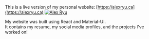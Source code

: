 This is a live version of my personal website:
[https://alexryu.ca](https://alexryu.ca)
<a href="https://alexryu.ca/"><img src="https://user-images.githubusercontent.com/28266072/86707421-efcfa400-bfe5-11ea-8078-58a094395d25.png" title="Alex Ryu" alt="Alex Ryu"></a>

My website was built using React and Material-UI.  
It contains my resume, my social media profiles, and the projects I've worked on!
